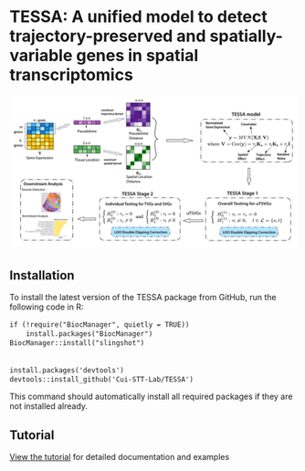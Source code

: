 # TESSA: A unified model to detect trajectory-preserved and spatially-variable genes in spatial transcriptomics

![Tutorial screenshot](TESSA_schematic.jpg)

## Installation
To install the latest version of the TESSA package from GitHub, run the following code in R:

```
if (!require("BiocManager", quietly = TRUE))
    install.packages("BiocManager")
BiocManager::install("slingshot")


install.packages('devtools')
devtools::install_github('Cui-STT-Lab/TESSA')
```
This command should automatically install all required packages if they are not installed already.

## Tutorial

[View the tutorial](https://yuesongwu.github.io/TESSA/TESSA_Tutorial.html) for detailed documentation and examples

<!-- See [Tutorial](https://lulushang.org/Celina_Tutorial/index.html) for detailed documentation and examples. -->


<!-- build_kernelMatrix <- function(object, bw = NULL){
  ## bandwidth selection
  counts <- object@gene_expression
  bw_vector <- apply(counts, MARGIN = 1, stats::bw.nrd)
  object@bandwidth <- mean(na.omit(bw_vector))
  ## construct kernel matrix for each lineage
  t_vars <- str_subset( colnames(object@meta_df),'lineage')
  for(t_var in t_vars ){
    object <- build_kernelMatrix_lineage(object, lineage = t_var, bw = object@bandwidth )
  }
  object
} -->
